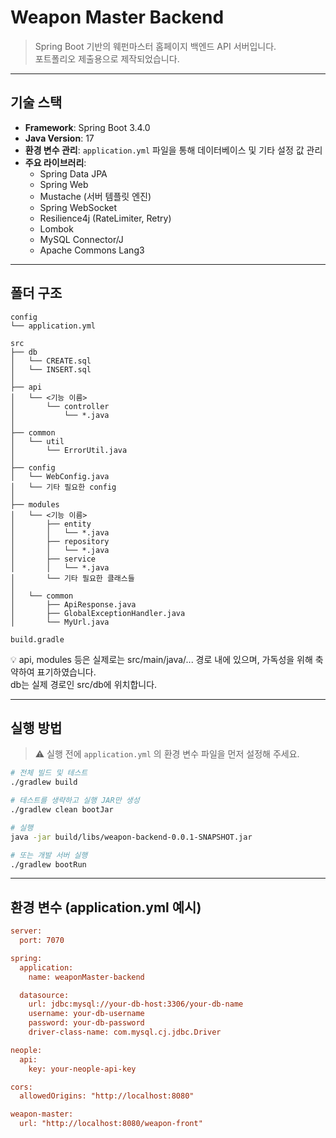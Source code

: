 # Weapon Master Backend

> Spring Boot 기반의 웨펀마스터 홈페이지 백엔드 API 서버입니다.  
> 포트폴리오 제출용으로 제작되었습니다.

---

## 기술 스택

- **Framework**: Spring Boot 3.4.0
- **Java Version**: 17
- **환경 변수 관리**: `application.yml` 파일을 통해 데이터베이스 및 기타 설정 값 관리
- **주요 라이브러리**: 
  - Spring Data JPA
  - Spring Web
  - Mustache (서버 템플릿 엔진)
  - Spring WebSocket
  - Resilience4j (RateLimiter, Retry)
  - Lombok
  - MySQL Connector/J
  - Apache Commons Lang3
 
---

## 폴더 구조

```
config
└── application.yml

src
├── db
│   └── CREATE.sql 
│   └── INSERT.sql
│ 
├── api
│   └── <기능 이름>
│       └── controller
│           └── *.java
│
├── common
│   └── util
│       └── ErrorUtil.java
│
├── config
│   └── WebConfig.java
│   └── 기타 필요한 config
│
├── modules
│   └── <기능 이름>
│       ├── entity
│       │   └── *.java
│       ├── repository
│       │   └── *.java
│       ├── service
│       │   └── *.java
│       └── 기타 필요한 클래스들
│
│   └── common
│       ├── ApiResponse.java
│       ├── GlobalExceptionHandler.java
│       └── MyUrl.java

build.gradle
```
💡 api, modules 등은 실제로는 src/main/java/... 경로 내에 있으며, 가독성을 위해 축약하여 표기하였습니다.  
db는 실제 경로인 src/db에 위치합니다.


---

## 실행 방법

> ⚠️ 실행 전에 `application.yml` 의 환경 변수 파일을 먼저 설정해 주세요.

```bash
# 전체 빌드 및 테스트
./gradlew build

# 테스트를 생략하고 실행 JAR만 생성
./gradlew clean bootJar

# 실행
java -jar build/libs/weapon-backend-0.0.1-SNAPSHOT.jar

# 또는 개발 서버 실행
./gradlew bootRun
```

---

## 환경 변수 (application.yml 예시)

```ini
server:
  port: 7070

spring:
  application:
    name: weaponMaster-backend

  datasource:
    url: jdbc:mysql://your-db-host:3306/your-db-name
    username: your-db-username
    password: your-db-password
    driver-class-name: com.mysql.cj.jdbc.Driver

neople:
  api:
    key: your-neople-api-key

cors:
  allowedOrigins: "http://localhost:8080"

weapon-master:
  url: "http://localhost:8080/weapon-front"

```




